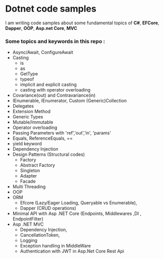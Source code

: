 # Dotnet code samples
I am writing code samples about some fundamental topics of **C#**, **EFCore**, **Dapper**, **OOP**, **Asp.net Core**, **MVC**
### Some topics and keywords in this repo :
- Async/Await, ConfigureAwait
- Casting
  - is
  - as
  - GetType
  - typeof
  - implicit and explicit casting
  - casting with operator overloading
- Covariance(out) and Contravariance(in)
- IEnumerable, IEnumerator, Custom (Generic)Collection
- Delegates
- Extension Method
- Generic Types
- Mutable/Immutable
- Operator overloading
- Passing Parameters with 'ref','out','in', 'params'
- Equals, ReferenceEquals, ==
- yield keyword
- Dependency Injection
- Design Patterns (Structural codes)
  - Factory
  - Abstract Factory
  - Singleton
  - Adapter
  - Facade
- Multi Threading
- OOP
- ORM
  - Efcore (Lazy/Eager Loading, Queryable vs Enumerable),
  - Dapper (CRUD operations)
- Minimal API with Asp .NET Core (Endpoints, Middlewares ,DI , EndpointFilter)
- Asp .NET MVC
  - Dependency Injection,
  - CancellationToken,
  - Logging
  - Exception handling in MiddleWare
  - Authentication with JWT in Asp.Net Core Rest Api
  
